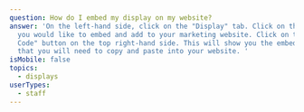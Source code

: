 ```yaml
---
question: How do I embed my display on my website?
answer: 'On the left-hand side, click on the "Display" tab. Click on the display
  you would like to embed and add to your marketing website. Click on the "Embed
  Code" button on the top right-hand side. This will show you the embed code
  that you will need to copy and paste into your website. '
isMobile: false
topics:
  - displays
userTypes:
  - staff
---
```

